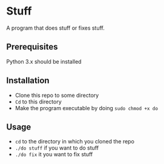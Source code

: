 # Stuff

A program that does stuff or fixes stuff.

## Prerequisites

Python 3.x should be installed

## Installation
- Clone this repo to some directory
- `Cd` to this directory
- Make the program executable by doing `sudo chmod +x do` 

## Usage
- `cd` to the directory in which you cloned the repo
- `./do stuff` if you want to do stuff
- `./do fix` it you want to fix stuff




